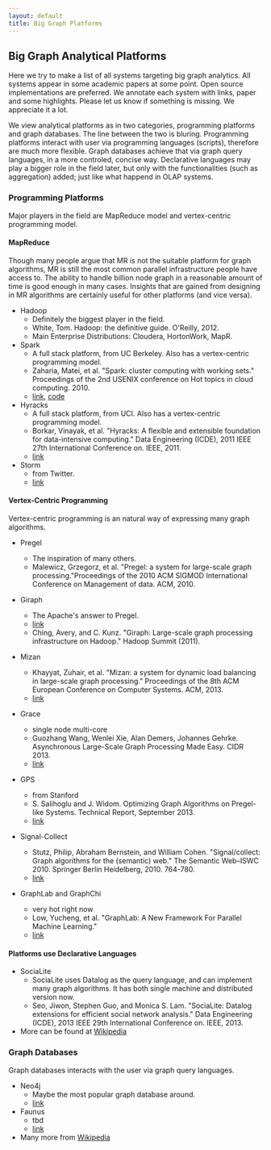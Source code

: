 ```yaml
---
layout: default
title: Big Graph Platforms
---
```


## Big Graph Analytical Platforms ##
Here we try to make a list of all systems targeting big graph analytics. All systems appear in some academic papers at some point. Open source implementations are preferred.
We annotate each system with links, paper and some highlights.
Please let us know if something is missing. We appreciate it a lot.

We view analytical platforms as in two categories, programming platforms and graph databases. The line between the two is bluring. Programming platforms interact with user via programming languages (scripts), therefore are much more flexible. Graph databases achieve that via graph query languages, in a more controled, concise way. Declarative languages may play a bigger role in the field later, but only with the functionalities (such as aggregation) added; just like what happend in OLAP systems.

### Programming Platforms ###
Major players in the field are MapReduce model and vertex-centric programming model.

#### MapReduce ####
Though many people argue that MR is not the suitable platform for graph algorithms, MR is still the most common parallel infrastructure people have access to. The ability to handle billion node graph in a reasonable amount of time is good enough in many cases. Insights that are gained from designing in MR algorithms are certainly useful for other platforms (and vice versa).

- Hadoop
  - Definitely the biggest player in the field.
  - White, Tom. Hadoop: the definitive guide. O'Reilly, 2012.
  - Main Enterprise Distributions: Cloudera, HortonWork, MapR.
- Spark
  - A full stack platform, from UC Berkeley. Also has a vertex-centric programming model.
  - Zaharia, Matei, et al. "Spark: cluster computing with working sets." Proceedings of the 2nd USENIX conference on Hot topics in cloud computing. 2010.
  - [link](http://spark.incubator.apache.org/), [code](https://github.com/amplab)
- Hyracks
  - A full stack platform, from UCI. Also has a vertex-centric programming model.
  - Borkar, Vinayak, et al. "Hyracks: A flexible and extensible foundation for data-intensive computing." Data Engineering (ICDE), 2011 IEEE 27th International Conference on. IEEE, 2011.
  - [link](http://hyracks.org/)
- Storm
  - from Twitter.
  - [link](http://storm-project.net/)

#### Vertex-Centric Programming ####
Vertex-centric programming is an natural way of expressing many graph algorithms.

- Pregel
  - The inspiration of many others.
  - Malewicz, Grzegorz, et al. "Pregel: a system for large-scale graph processing."Proceedings of the 2010 ACM SIGMOD International Conference on Management of data. ACM, 2010.

- Giraph
  - The Apache's answer to Pregel.
  - [link](http://giraph.apache.org)
  - Ching, Avery, and C. Kunz. "Giraph: Large-scale graph processing infrastructure on Hadoop." Hadoop Summit (2011).
- Mizan
  - Khayyat, Zuhair, et al. "Mizan: a system for dynamic load balancing in large-scale graph processing." Proceedings of the 8th ACM European Conference on Computer Systems. ACM, 2013.
  - [link](http://thegraphsblog.wordpress.com/the-graph-blog/mizan/)
- Grace
  - single node multi-core
  - Guozhang Wang, Wenlei Xie, Alan Demers, Johannes Gehrke. Asynchronous Large-Scale Graph Processing Made Easy. CIDR 2013. 
  - [link](http://www.cs.cornell.edu/bigreddata/grace/) 
- GPS
  - from Stanford
  - S. Salihoglu and J. Widom. Optimizing Graph Algorithms on Pregel-like Systems. Technical Report, September 2013.
  - [link](http://infolab.stanford.edu/gps/)
- Signal-Collect
  - Stutz, Philip, Abraham Bernstein, and William Cohen. "Signal/collect: Graph algorithms for the (semantic) web." The Semantic Web–ISWC 2010. Springer Berlin Heidelberg, 2010. 764-780.
  - [link](http://uzh.github.io/signal-collect/)
- GraphLab and GraphChi
  - very hot right now
  - Low, Yucheng, et al. "GraphLab: A New Framework For Parallel Machine Learning."
  - [link](http://graphlab.org/)

#### Platforms use Declarative Languages ####
- SociaLite
  - SociaLite uses Datalog as the query language, and can implement many graph algorithms. It has both single machine and distributed version now.
  - Seo, Jiwon, Stephen Guo, and Monica S. Lam. "SociaLite: Datalog extensions for efficient social network analysis." Data Engineering (ICDE), 2013 IEEE 29th International Conference on. IEEE, 2013.
- More can be found at [Wikipedia](http://en.wikipedia.org/wiki/Graph_database#Distributed_Graph_Processing)


### Graph Databases ###
Graph databases interacts with the user via graph query languages.

- Neo4j
  - Maybe the most popular graph database around.
  - [link](http://www.neo4j.org/)
- Faunus
  - tbd
  - [link](http://thinkaurelius.github.io/faunus/) 
- Many more from [Wikipedia](http://en.wikipedia.org/wiki/Graph_database#Graph_database_projects)






  
